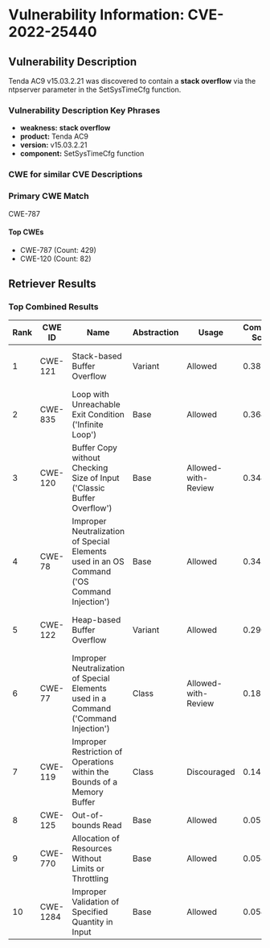 # Vulnerability Information: CVE-2022-25440

## Vulnerability Description
Tenda AC9 v15.03.2.21 was discovered to contain a **stack overflow** via the ntpserver parameter in the SetSysTimeCfg function.

### Vulnerability Description Key Phrases
- **weakness:** **stack overflow**
- **product:** Tenda AC9
- **version:** v15.03.2.21
- **component:** SetSysTimeCfg function

### CWE for similar CVE Descriptions
### Primary CWE Match
CWE-787

#### Top CWEs
- CWE-787 (Count: 429)
- CWE-120 (Count: 82)

## Retriever Results

### Top Combined Results

| Rank | CWE ID | Name | Abstraction | Usage | Combined Score | Retrievers | Individual Scores |
|------|--------|------|-------------|-------|---------------|------------|-------------------|
| 1 | CWE-121 | Stack-based Buffer Overflow | Variant | Allowed | 0.3876 | dense, sparse | dense: 0.633, sparse: 0.180 |
| 2 | CWE-835 | Loop with Unreachable Exit Condition ('Infinite Loop') | Base | Allowed | 0.3648 | sparse, graph | sparse: 0.102, graph: 0.857 |
| 3 | CWE-120 | Buffer Copy without Checking Size of Input ('Classic Buffer Overflow') | Base | Allowed-with-Review | 0.3443 | sparse, graph | sparse: 0.111, graph: 0.832 |
| 4 | CWE-78 | Improper Neutralization of Special Elements used in an OS Command ('OS Command Injection') | Base | Allowed | 0.3434 | dense, sparse | dense: 0.561, sparse: 0.109 |
| 5 | CWE-122 | Heap-based Buffer Overflow | Variant | Allowed | 0.2905 | dense, sparse | dense: 0.519, sparse: 0.096 |
| 6 | CWE-77 | Improper Neutralization of Special Elements used in a Command ('Command Injection') | Class | Allowed-with-Review | 0.1815 | dense, sparse | dense: 0.515, sparse: 0.090 |
| 7 | CWE-119 | Improper Restriction of Operations within the Bounds of a Memory Buffer | Class | Discouraged | 0.1421 | dense, sparse | dense: 0.518, sparse: 0.102 |
| 8 | CWE-125 | Out-of-bounds Read | Base | Allowed | 0.0577 | sparse | sparse: 0.101 |
| 9 | CWE-770 | Allocation of Resources Without Limits or Throttling | Base | Allowed | 0.0547 | sparse | sparse: 0.096 |
| 10 | CWE-1284 | Improper Validation of Specified Quantity in Input | Base | Allowed | 0.0545 | sparse | sparse: 0.095 |

